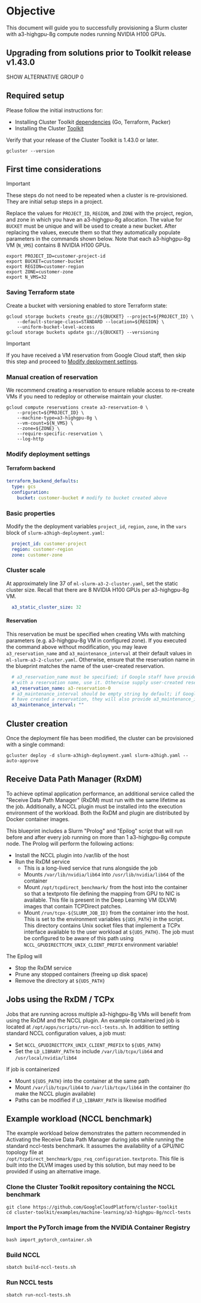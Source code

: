 # Objective

This document will guide you to successfully provisioning a Slurm cluster with
a3-highgpu-8g compute nodes running NVIDIA H100 GPUs.

## Upgrading from solutions prior to Toolkit release v1.43.0

SHOW ALTERNATIVE GROUP 0

## Required setup

Please follow the initial instructions for:

- Installing Cluster Toolkit [dependencies][tkdeps] (Go, Terraform, Packer)
- Installing the Cluster [Toolkit][tkinstall]

Verify that your release of the Cluster Toolkit is 1.43.0 or later.

```shell
gcluster --version
```

## First time considerations

> [!IMPORTANT]
> These steps do not need to be repeated when a cluster is re-provisioned. They
> are initial setup steps in a project.

Replace the values for `PROJECT_ID`, `REGION`, and `ZONE` with the project,
region, and zone in which you have an a3-highgpu-8g allocation. The value for
`BUCKET` must be unique and will be used to create a new bucket. After replacing
the values, execute them so that they automatically populate parameters in the
commands shown below. Note that each a3-highgpu-8g VM (`N_VMS`) contains 8 NVIDIA
H100 GPUs.

```shell
export PROJECT_ID=customer-project-id
export BUCKET=customer-bucket
export REGION=customer-region
export ZONE=customer-zone
export N_VMS=32
```

### Saving Terraform state
Create a bucket with versioning enabled to store Terraform state:

```shell
gcloud storage buckets create gs://${BUCKET} --project=${PROJECT_ID} \
    --default-storage-class=STANDARD --location=${REGION} \
    --uniform-bucket-level-access
gcloud storage buckets update gs://${BUCKET} --versioning
```

> [!IMPORTANT]
> If you have received a VM reservation from Google Cloud staff, then
> skip this step and proceed to [Modify deployment settings](#modify-deployment-settings).

### Manual creation of reservation

We recommend creating a reservation to ensure reliable access to re-create VMs
if you need to redeploy or otherwise maintain your cluster.

```shell
gcloud compute reservations create a3-reservation-0 \
    --project=${PROJECT_ID} \
    --machine-type=a3-highgpu-8g \
    --vm-count=${N_VMS} \
    --zone=${ZONE} \
    --require-specific-reservation \
    --log-http
```

### Modify deployment settings

#### Terraform backend

```yaml
terraform_backend_defaults:
  type: gcs
  configuration:
    bucket: customer-bucket # modify to bucket created above
```

### Basic properties

Modify the the deployment variables `project_id`, `region`, `zone`, in the
`vars` block of `slurm-a3high-deployment.yaml`:

```yaml
  project_id: customer-project
  region: customer-region
  zone: customer-zone
```

### Cluster scale

At approximately line 37 of `ml-slurm-a3-2-cluster.yaml`, set the static cluster
size. Recall that there are 8 NVIDIA H100 GPUs per a3-highgpu-8g VM.

```yaml
  a3_static_cluster_size: 32
```

#### Reservation

This reservation be must be specified when creating VMs with matching parameters
(e.g. a3-highgpu-8g VM in configured zone). If you executed the command above
without modification, you may leave `a3_reservation_name` and
`a3_maintenance_interval` at their default values in
`ml-slurm-a3-2-cluster.yaml`. Otherwise, ensure that the reservation name in the
blueprint matches the name of the user-created reservation.

```yaml
  # a3_reservation_name must be specified; if Google staff have provided you
  # with a reservation name, use it. Otherwise supply user-created reservation.
  a3_reservation_name: a3-reservation-0
  # a3_maintenance_interval should be empty string by default; if Google staff
  # have created a reservation, they will also provide a3_maintenance_interval
  a3_maintenance_interval: ""
```

## Cluster creation

Once the deployment file has been modified, the cluster can be provisioned with
a single command:

```shell
gcluster deploy -d slurm-a3high-deployment.yaml slurm-a3high.yaml --auto-approve
```

## Receive Data Path Manager (RxDM)

To achieve optimal application performance, an additional service called the
"Receive Data Path Manager" (RxDM) must run with the same lifetime as the job.
Additionally, a NCCL plugin must be installed into the execution environment of
the workload. Both the RxDM and plugin are distributed by Docker container
images.

This blueprint includes a Slurm "Prolog" and "Epilog" script that will run
before and after every job running on more than 1 a3-highgpu-8g compute node.
The Prolog will perform the following actions:

- Install the NCCL plugin into /var/lib of the host
- Run the RxDM service
  - This is a long-lived service that runs alongside the job
  - Mounts `/var/lib/nvidia/lib64` into `/usr/lib/nvidia/lib64` of the container
  - Mount `/opt/tcpdirect_benchmark/` from the host into the container so that a
  textproto file defining the mapping from GPU to NIC is available. This file
  is present in the Deep Learning VM (DLVM) images that contain TCPDirect
  patches.
  - Mount `/run/tcpx-${SLURM_JOB_ID}` from the container into the host. This is
  set to the environment variables `${UDS_PATH}` in the script. This directory
  contains Unix socket files that implement a TCPx interface available to the
  user workload at `${UDS_PATH}`. The job must be configured to be aware of this
  path using `NCCL_GPUDIRECTTCPX_UNIX_CLIENT_PREFIX` environment variable!

The Epilog will

- Stop the RxDM service
- Prune any stopped containers (freeing up disk space)
- Remove the directory at `${UDS_PATH}`

## Jobs using the RxDM / TCPx

Jobs that are running across multiple a3-highgpu-8g VMs will benefit from using
the RxDM and the NCCL plugin. An example containerized job is located at
`/opt/apps/scripts/run-nccl-tests.sh`. In addition to setting standard NCCL
configuration values, a job must:

- Set `NCCL_GPUDIRECTTCPX_UNIX_CLIENT_PREFIX` to `${UDS_PATH}`
- Set the `LD_LIBRARY_PATH` to include `/var/lib/tcpx/lib64` and `/usr/local/nvidia/lib64`

If job is containerized

- Mount `${UDS_PATH}` into the container at the same path
- Mount `/var/lib/tcpx/lib64` to `/var/lib/tcpx/lib64` in the container (to make the
  NCCL plugin available)
- Paths can be modified if `LD_LIBRARY_PATH` is likewise modified

## Example workload (NCCL benchmark)

The example workload below demonstrates the pattern recommended in Activating
the Receive Data Path Manager during jobs while running the standard nccl-tests
benchmark. It assumes the availability of a GPU/NIC topology file at
`/opt/tcpdirect_benchmark/gpu_rxq_configuration.textproto`. This file is built
into the DLVM images used by this solution, but may need to be provided if
using an alternative image.

### Clone the Cluster Toolkit repository containing the NCCL benchmark

```shell
git clone https://github.com/GoogleCloudPlatform/cluster-toolkit
cd cluster-toolkit/examples/machine-learning/a3-highgpu-8g/nccl-tests
```

### Import the PyTorch image from the NVIDIA Container Registry

```shell
bash import_pytorch_container.sh
```

### Build NCCL

```shell
sbatch build-nccl-tests.sh
```

### Run NCCL tests

```shell
sbatch run-nccl-tests.sh
```

[consume]: https://cloud.google.com/compute/docs/instances/reservations-consume#consuming_instances_from_any_matching_reservation
[tkdeps]: https://cloud.google.com/cluster-toolkit/docs/setup/install-dependencies
[tkinstall]: https://github.com/GoogleCloudPlatform/cluster-toolkit/#quickstart
